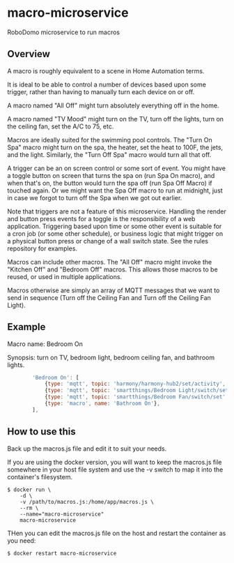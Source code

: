 # macro-microservice
RoboDomo microservice to run macros

## Overview

A macro is roughly equivalent to a scene in Home Automation terms.

It is ideal to be able to control a number of devices based upon some trigger, rather than having to 
manually turn each device on or off.

A macro named "All Off" might turn absolutely everything off in the home.

A macro named "TV Mood" might turn on the TV, turn off the lights, turn on the ceiling fan, set the 
A/C to 75, etc.

Macros are ideally suited for the swimming pool controls.  The "Turn On Spa" macro might turn on the spa, the heater, 
set the heat to 100F, the jets, and the light.  Similarly, the "Turn Off Spa" macro would turn all that off.

A trigger can be an on screen control or some sort of event.  You might have a toggle button on screen that turns 
the spa on (run Spa On macro), and when that's on, the button would turn the spa off (run Spa Off Macro) if
touched again.  Or we might want the Spa Off macro to run at midnight, just in case we forgot to turn off the
Spa when we got out earlier.

Note that triggers are not a feature of this microservice.  Handling the render and button press events for a
toggle is the responsibility of a web application.  Triggering based upon time or some other event is 
suitable for a cron job (or some other schedule), or business logic that might trigger on a physical button press
or change of a wall switch state.  See the rules repository for examples.

Macros can include other macros.  The "All Off" macro might invoke the "Kitchen Off" and "Bedroom Off" macros.
This allows those macros to be reused, or used in multiple applications.

Macros otherwise are simply an array of MQTT messages that we want to send in sequence (Turn off the Ceiling Fan 
and Turn off the Ceiling Fan Light).

## Example
Macro name: Bedroom On

Synopsis: turn on TV, bedroom light, bedroom ceiling fan, and bathroom lights.

```javascript
        'Bedroom On': [
            {type: 'mqtt', topic: 'harmony/harmony-hub2/set/activity', payload: 'Watch TV'},
            {type: 'mqtt', topic: 'smartthings/Bedroom Light/switch/set', payload: 'on'},
            {type: 'mqtt', topic: 'smartthings/Bedroom Fan/switch/set', payload: 'on'},
            {type: 'macro', name: 'Bathroom On'},
        ],
```

## How to use this

Back up the macros.js file and edit it to suit your needs.

If you are using the docker version, you will want to keep the
macros.js file somewhere in your host file system and use the -v
switch to map it into the container's filesystem.


```
$ docker run \
    -d \
    -v /path/to/macros.js:/home/app/macros.js \
    --rm \
    --name="macro-microservice"
    macro-microservice
```

THen you can edit the macros.js file on the host and restart
the container as you need:

```
$ docker restart macro-microservice
```
